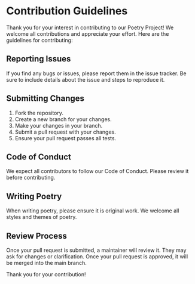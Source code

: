 # Contribution Guidelines

Thank you for your interest in contributing to our Poetry Project! We welcome all contributions and appreciate your effort. Here are the guidelines for contributing:

## Reporting Issues

If you find any bugs or issues, please report them in the issue tracker. Be sure to include details about the issue and steps to reproduce it.

## Submitting Changes

1. Fork the repository.
2. Create a new branch for your changes.
3. Make your changes in your branch.
4. Submit a pull request with your changes.
5. Ensure your pull request passes all tests.

## Code of Conduct

We expect all contributors to follow our Code of Conduct. Please review it before contributing.

## Writing Poetry

When writing poetry, please ensure it is original work. We welcome all styles and themes of poetry.

## Review Process

Once your pull request is submitted, a maintainer will review it. They may ask for changes or clarification. Once your pull request is approved, it will be merged into the main branch.

Thank you for your contribution!